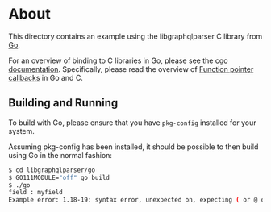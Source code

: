 # About
This directory contains an example using the libgraphqlparser C library from [Go](https://golang.org/project/).

For an overview of binding to C libraries in Go, please see the [cgo documentation](https://github.com/golang/go/wiki/cgo).
Specifically, please read the overview of [Function pointer callbacks](https://github.com/golang/go/wiki/cgo#function-pointer-callbacks) in Go and C.

## Building and Running

To build with Go, please ensure that you have `pkg-config` installed for your
system.

Assuming pkg-config has been installed, it should be possible to then build
using Go in the normal fashion:
```sh
$ cd libgraphqlparser/go
$ GO111MODULE="off" go build
$ ./go
field : myfield
Example error: 1.18-19: syntax error, unexpected on, expecting ( or @ or {
```
